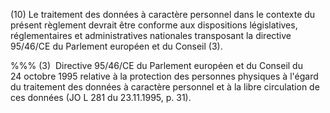(10) Le traitement des données à caractère personnel dans le contexte du présent règlement devrait être conforme aux dispositions législatives, réglementaires et administratives nationales transposant la directive 95/46/CE du Parlement européen et du Conseil (3).

%%% (3)  Directive 95/46/CE du Parlement européen et du Conseil du 24 octobre 1995 relative à la protection des personnes physiques à l'égard du traitement des données à caractère personnel et à la libre circulation de ces données (JO L 281 du 23.11.1995, p. 31).